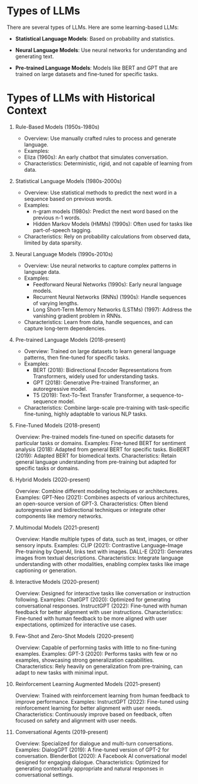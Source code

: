 # Types of LLMs

There are several types of LLMs. Here are some learning-based LLMs:

- **Statistical Language Models**: Based on probability and statistics.

- **Neural Language Models**: Use neural networks for understanding and generating text.

- **Pre-trained Language Models**: Models like BERT and GPT that are trained on large datasets and fine-tuned for specific tasks.

# Types of LLMs with Historical Context

1. Rule-Based Models (1950s-1980s)

   - Overview: Use manually crafted rules to process and generate language.
   - Examples:
   - Eliza (1960s): An early chatbot that simulates conversation.
   - Characteristics: Deterministic, rigid, and not capable of learning from data.

2. Statistical Language Models (1980s-2000s)

   - Overview: Use statistical methods to predict the next word in a sequence based on previous words.
   - Examples:
     - n-gram models (1980s): Predict the next word based on the previous n-1 words.
     - Hidden Markov Models (HMMs) (1990s): Often used for tasks like part-of-speech tagging.
   - Characteristics: Rely on probability calculations from observed data, limited by data sparsity.

3. Neural Language Models (1990s-2010s)

   - Overview: Use neural networks to capture complex patterns in language data.
   - Examples:
     - Feedforward Neural Networks (1990s): Early neural language models.
     - Recurrent Neural Networks (RNNs) (1990s): Handle sequences of varying lengths.
     - Long Short-Term Memory Networks (LSTMs) (1997): Address the vanishing gradient problem in RNNs.
   - Characteristics: Learn from data, handle sequences, and can capture long-term dependencies.

4. Pre-trained Language Models (2018-present)

   - Overview: Trained on large datasets to learn general language patterns, then fine-tuned for specific tasks.
   - Examples:
     - BERT (2018): Bidirectional Encoder Representations from Transformers, widely used for understanding tasks.
     - GPT (2018): Generative Pre-trained Transformer, an autoregressive model.
     - T5 (2019): Text-To-Text Transfer Transformer, a sequence-to-sequence model.
   - Characteristics: Combine large-scale pre-training with task-specific fine-tuning, highly adaptable to various NLP tasks.

5. Fine-Tuned Models (2018-present)

   Overview: Pre-trained models fine-tuned on specific datasets for particular tasks or domains.
   Examples:
   Fine-tuned BERT for sentiment analysis (2018): Adapted from general BERT for specific tasks.
   BioBERT (2019): Adapted BERT for biomedical texts.
   Characteristics: Retain general language understanding from pre-training but adapted for specific tasks or domains.

6. Hybrid Models (2020-present)

   Overview: Combine different modeling techniques or architectures.
   Examples:
   GPT-Neo (2021): Combines aspects of various architectures, an open-source version of GPT-3.
   Characteristics: Often blend autoregressive and bidirectional techniques or integrate other components like memory networks.

7. Multimodal Models (2021-present)

   Overview: Handle multiple types of data, such as text, images, or other sensory inputs.
   Examples:
   CLIP (2021): Contrastive Language–Image Pre-training by OpenAI, links text with images.
   DALL-E (2021): Generates images from textual descriptions.
   Characteristics: Integrate language understanding with other modalities, enabling complex tasks like image captioning or generation.

8. Interactive Models (2020-present)

   Overview: Designed for interactive tasks like conversation or instruction following.
   Examples:
   ChatGPT (2020): Optimized for generating conversational responses.
   InstructGPT (2022): Fine-tuned with human feedback for better alignment with user instructions.
   Characteristics: Fine-tuned with human feedback to be more aligned with user expectations, optimized for interactive use cases.

9. Few-Shot and Zero-Shot Models (2020-present)

   Overview: Capable of performing tasks with little to no fine-tuning examples.
   Examples:
   GPT-3 (2020): Performs tasks with few or no examples, showcasing strong generalization capabilities.
   Characteristics: Rely heavily on generalization from pre-training, can adapt to new tasks with minimal input.

10. Reinforcement Learning Augmented Models (2021-present)

    Overview: Trained with reinforcement learning from human feedback to improve performance.
    Examples:
    InstructGPT (2022): Fine-tuned using reinforcement learning for better alignment with user needs.
    Characteristics: Continuously improve based on feedback, often focused on safety and alignment with user needs.

11. Conversational Agents (2019-present)

    Overview: Specialized for dialogue and multi-turn conversations.
    Examples:
    DialogGPT (2019): A fine-tuned version of GPT-2 for conversation.
    BlenderBot (2020): A Facebook AI conversational model designed for engaging dialogue.
    Characteristics: Optimized for generating contextually appropriate and natural responses in conversational settings.
